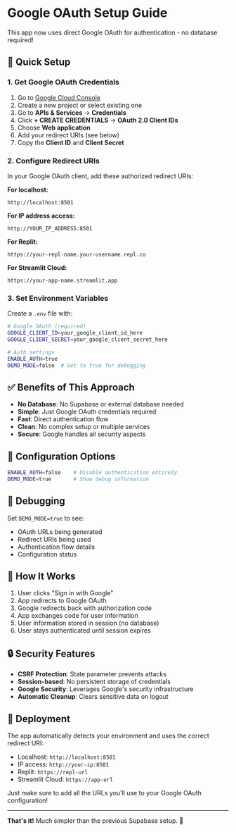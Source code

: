 # Google OAuth Setup Guide

This app now uses direct Google OAuth for authentication - no database required!

## 🚀 Quick Setup

### 1. Get Google OAuth Credentials

1. Go to [Google Cloud Console](https://console.cloud.google.com/)
2. Create a new project or select existing one
3. Go to **APIs & Services** → **Credentials**
4. Click **+ CREATE CREDENTIALS** → **OAuth 2.0 Client IDs**
5. Choose **Web application**
6. Add your redirect URIs (see below)
7. Copy the **Client ID** and **Client Secret**

### 2. Configure Redirect URIs

In your Google OAuth client, add these authorized redirect URIs:

**For localhost:**
```
http://localhost:8501
```

**For IP address access:**
```
http://YOUR_IP_ADDRESS:8501
```

**For Replit:**
```
https://your-repl-name.your-username.repl.co
```

**For Streamlit Cloud:**
```
https://your-app-name.streamlit.app
```

### 3. Set Environment Variables

Create a `.env` file with:

```bash
# Google OAuth (required)
GOOGLE_CLIENT_ID=your_google_client_id_here
GOOGLE_CLIENT_SECRET=your_google_client_secret_here

# Auth settings
ENABLE_AUTH=true
DEMO_MODE=false  # Set to true for debugging
```

## ✅ Benefits of This Approach

- **No Database**: No Supabase or external database needed
- **Simple**: Just Google OAuth credentials required
- **Fast**: Direct authentication flow
- **Clean**: No complex setup or multiple services
- **Secure**: Google handles all security aspects

## 🔧 Configuration Options

```bash
ENABLE_AUTH=false    # Disable authentication entirely
DEMO_MODE=true       # Show debug information
```

## 🐛 Debugging

Set `DEMO_MODE=true` to see:
- OAuth URLs being generated
- Redirect URIs being used
- Authentication flow details
- Configuration status

## 📱 How It Works

1. User clicks "Sign in with Google"
2. App redirects to Google OAuth
3. Google redirects back with authorization code
4. App exchanges code for user information
5. User information stored in session (no database)
6. User stays authenticated until session expires

## 🔒 Security Features

- **CSRF Protection**: State parameter prevents attacks
- **Session-based**: No persistent storage of credentials
- **Google Security**: Leverages Google's security infrastructure
- **Automatic Cleanup**: Clears sensitive data on logout

## 🚀 Deployment

The app automatically detects your environment and uses the correct redirect URI:
- Localhost: `http://localhost:8501`
- IP access: `http://your-ip:8501`
- Replit: `https://repl-url`
- Streamlit Cloud: `https://app-url`

Just make sure to add all the URLs you'll use to your Google OAuth configuration!

---

**That's it!** Much simpler than the previous Supabase setup. 🎉